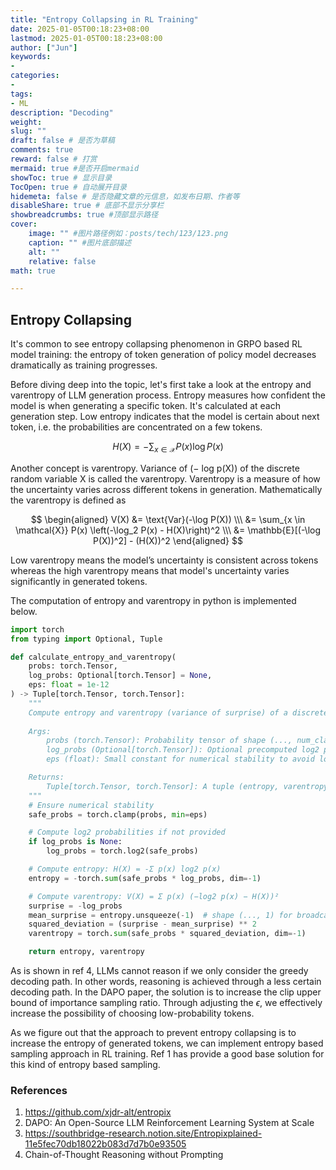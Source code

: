 ```yaml
---
title: "Entropy Collapsing in RL Training"
date: 2025-01-05T00:18:23+08:00
lastmod: 2025-01-05T00:18:23+08:00
author: ["Jun"]
keywords: 
- 
categories: 
- 
tags: 
- ML
description: "Decoding"
weight:
slug: ""
draft: false # 是否为草稿
comments: true
reward: false # 打赏
mermaid: true #是否开启mermaid
showToc: true # 显示目录
TocOpen: true # 自动展开目录
hidemeta: false # 是否隐藏文章的元信息，如发布日期、作者等
disableShare: true # 底部不显示分享栏
showbreadcrumbs: true #顶部显示路径
cover:
    image: "" #图片路径例如：posts/tech/123/123.png
    caption: "" #图片底部描述
    alt: ""
    relative: false
math: true

---
```


## Entropy Collapsing

It's common to see entropy collapsing phenomenon in GRPO based RL model training: the entropy of token generation of policy model decreases dramatically as training progresses. 

Before diving deep into the topic, let's first take a look at the entropy and varentropy of LLM generation process. Entropy measures how confident the model is when generating a specific token. It's calculated at each generation step. Low entropy indicates that the model is certain about next token, i.e. the probabilities are concentrated on a few tokens.

$$
H(X) = -\sum_{x \in \mathcal{X}} P(x) \log P(x)
$$

Another concept is varentropy. Variance of (− log p(X)) of the discrete random variable X is called
the varentropy. Varentropy is a measure of how the uncertainty varies across different tokens in generation. Mathematically the varentropy is defined as

$$
\begin{aligned}
V(X) &= \text{Var}(-\log P(X))  \\\
&= \sum_{x \in \mathcal{X}} P(x) \left(-\log_2 P(x) - H(X)\right)^2 \\\
&= \mathbb{E}[(-\log P(X))^2] - (H(X))^2
\end{aligned}
$$

Low varentropy means the model’s uncertainty is consistent across tokens whereas the high varentropy means that model's uncertainty varies significantly in generated tokens. 

The computation of entropy and varentropy in python is implemented below.
```python
import torch
from typing import Optional, Tuple

def calculate_entropy_and_varentropy(
    probs: torch.Tensor,
    log_probs: Optional[torch.Tensor] = None,
    eps: float = 1e-12
) -> Tuple[torch.Tensor, torch.Tensor]:
    """
    Compute entropy and varentropy (variance of surprise) of a discrete probability distribution.
    
    Args:
        probs (torch.Tensor): Probability tensor of shape (..., num_classes), where the last dim sums to 1.
        log_probs (Optional[torch.Tensor]): Optional precomputed log2 probabilities (same shape as probs).
        eps (float): Small constant for numerical stability to avoid log(0).

    Returns:
        Tuple[torch.Tensor, torch.Tensor]: A tuple (entropy, varentropy), each of shape (...) matching the batch dimensions.
    """
    # Ensure numerical stability
    safe_probs = torch.clamp(probs, min=eps)

    # Compute log2 probabilities if not provided
    if log_probs is None:
        log_probs = torch.log2(safe_probs)

    # Compute entropy: H(X) = -Σ p(x) log2 p(x)
    entropy = -torch.sum(safe_probs * log_probs, dim=-1)

    # Compute varentropy: V(X) = Σ p(x) (−log2 p(x) − H(X))²
    surprise = -log_probs
    mean_surprise = entropy.unsqueeze(-1)  # shape (..., 1) for broadcasting
    squared_deviation = (surprise - mean_surprise) ** 2
    varentropy = torch.sum(safe_probs * squared_deviation, dim=-1)

    return entropy, varentropy

```

As is shown in ref 4, LLMs cannot reason if we only consider the greedy decoding path. In other words, reasoning is achieved through a less certain decoding path. In the DAPO paper, the solution is to increase the clip upper bound of importance sampling ratio. Through adjusting the $\epsilon$, we effectively increase the possibility of choosing low-probability tokens. 

As we figure out that the approach to prevent entropy collapsing is to increase the entropy of generated tokens, we can implement entropy based sampling approach in RL training. Ref 1 has provide a good base solution for this kind of entropy based sampling.








### References
1. https://github.com/xjdr-alt/entropix
2. DAPO: An Open-Source LLM Reinforcement Learning System at Scale
3. https://southbridge-research.notion.site/Entropixplained-11e5fec70db18022b083d7d7b0e93505
4. Chain-of-Thought Reasoning without Prompting